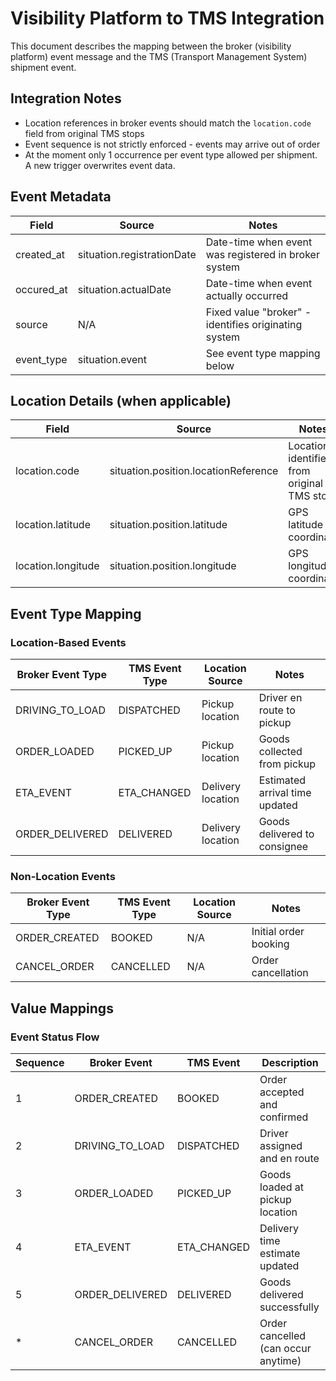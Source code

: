 # Visibility Platform to TMS Integration

This document describes the mapping between the broker (visibility platform) event message and the TMS (Transport Management System) shipment event.

## Integration Notes
- Location references in broker events should match the `location.code` field from original TMS stops
- Event sequence is not strictly enforced - events may arrive out of order
- At the moment only 1 occurrence per event type allowed per shipment. A new trigger overwrites event data.

## Event Metadata
| Field | Source | Notes |
|-------|--------|-------|
| created_at | situation.registrationDate | Date-time when event was registered in broker system |
| occured_at | situation.actualDate | Date-time when event actually occurred |
| source | N/A | Fixed value "broker" - identifies originating system |
| event_type | situation.event | See event type mapping below |

## Location Details (when applicable)
| Field | Source | Notes |
|-------|--------|-------|
| location.code | situation.position.locationReference | Location identifier from original TMS stop |
| location.latitude | situation.position.latitude | GPS latitude coordinate |
| location.longitude | situation.position.longitude | GPS longitude coordinate |

## Event Type Mapping

### Location-Based Events
| Broker Event Type | TMS Event Type | Location Source | Notes |
|-------------------|----------------|----------------|-------|
| DRIVING_TO_LOAD | DISPATCHED | Pickup location  | Driver en route to pickup |
| ORDER_LOADED | PICKED_UP | Pickup location  | Goods collected from pickup |
| ETA_EVENT | ETA_CHANGED | Delivery location  | Estimated arrival time updated |
| ORDER_DELIVERED | DELIVERED | Delivery location  | Goods delivered to consignee |

### Non-Location Events
| Broker Event Type | TMS Event Type | Location Source | Notes |
|-------------------|----------------|----------------|-------|
| ORDER_CREATED | BOOKED | N/A | Initial order booking |
| CANCEL_ORDER | CANCELLED | N/A | Order cancellation |

## Value Mappings

### Event Status Flow
| Sequence | Broker Event | TMS Event | Description |
|----------|--------------|-----------|-------------|
| 1 | ORDER_CREATED | BOOKED | Order accepted and confirmed |
| 2 | DRIVING_TO_LOAD | DISPATCHED | Driver assigned and en route |
| 3 | ORDER_LOADED | PICKED_UP | Goods loaded at pickup location |
| 4 | ETA_EVENT | ETA_CHANGED | Delivery time estimate updated |
| 5 | ORDER_DELIVERED | DELIVERED | Goods delivered successfully |
| * | CANCEL_ORDER | CANCELLED | Order cancelled (can occur anytime) |


